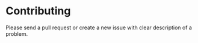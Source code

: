 # Contributing

Please send a pull request or create a new issue with clear description of a problem.
